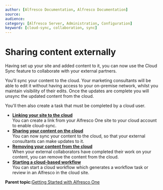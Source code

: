```yaml
---
author: [Alfresco Documentation, Alfresco Documentation]
source: 
audience: 
category: [Alfresco Server, Administration, Configuration]
keyword: [cloud-sync, collaboration, sync]
---
```


# Sharing content externally

Having set up your site and added content to it, you can now use the Cloud Sync feature to collaborate with your external partners.

You'll sync your content to the cloud. Your marketing consultants will be able to edit it without having access to your on-premise network, whilst you maintain visibility of their edits. Once the updates are complete you will unsync the updated content from the cloud.

You'll then also create a task that must be completed by a cloud user.

-   **[Linking your site to the cloud](../tasks/gs-sync-link.md)**  
You can create a link from your Alfresco One site to your cloud account to enable cloud-sync.
-   **[Sharing your content on the cloud](../tasks/gs-sync-sync.md)**  
 You can now sync your content to the cloud, so that your external consultants can make updates to it.
-   **[Removing your content from the cloud](../tasks/gs-sync-unsync.md)**  
 When your external collaborators have completed their work on your content, you can remove the content from the cloud.
-   **[Starting a cloud-based workflow](../tasks/gs-create-cloud-task.md)**  
You can start a cloud workflow which generates a workflow task or review in an Alfresco in the cloud site.

**Parent topic:**[Getting Started with Alfresco One](../concepts/gs-intro.md)

